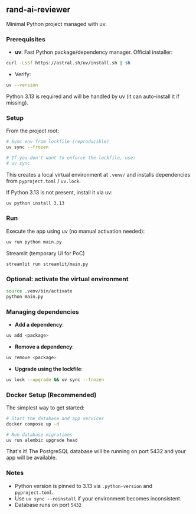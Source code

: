 ## rand-ai-reviewer

Minimal Python project managed with uv.

### Prerequisites

- **uv**: Fast Python package/dependency manager. Official installer:

```bash
curl -LsSf https://astral.sh/uv/install.sh | sh
```

- Verify:

```bash
uv --version
```

Python 3.13 is required and will be handled by uv (it can auto-install it if missing).

### Setup

From the project root:

```bash
# Sync env from lockfile (reproducible)
uv sync --frozen

# If you don't want to enforce the lockfile, use:
# uv sync
```

This creates a local virtual environment at `.venv/` and installs dependencies from `pyproject.toml` / `uv.lock`.

If Python 3.13 is not present, install it via uv:

```bash
uv python install 3.13
```

### Run

Execute the app using uv (no manual activation needed):

```bash
uv run python main.py
```

Streamlit (temporary UI for PoC)

```
streamlit run streamlit/main.py
```

### Optional: activate the virtual environment

```bash
source .venv/bin/activate
python main.py
```

### Managing dependencies

- **Add a dependency**:

```bash
uv add <package>
```

- **Remove a dependency**:

```bash
uv remove <package>
```

- **Upgrade using the lockfile**:

```bash
uv lock --upgrade && uv sync --frozen
```

### Docker Setup (Recommended)

The simplest way to get started:

```bash
# Start the database and app services
docker compose up -d

# Run database migrations
uv run alembic upgrade head
```

That's it! The PostgreSQL database will be running on port 5432 and your app will be available.

### Notes

- Python version is pinned to 3.13 via `.python-version` and `pyproject.toml`.
- Use `uv sync --reinstall` if your environment becomes inconsistent.
- Database runs on port `5432`
